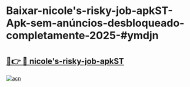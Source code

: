 # Baixar-nicole's-risky-job-apkST-Apk-sem-anúncios-desbloqueado-completamente-2025-#ymdjn

# <h2><a href="https://ainizakaria.my?title=nicole's-risky-job-apkST&ref=24M">🔗👉 🔴 nicole's-risky-job-apkST</a></h2>

[![acn](https://github.com/user-attachments/assets/0f9c940e-d8b0-45ae-aac7-cd30a18b3e1c)](https://ainizakaria.my?title=nicole's-risky-job-apkST&ref=24M)

